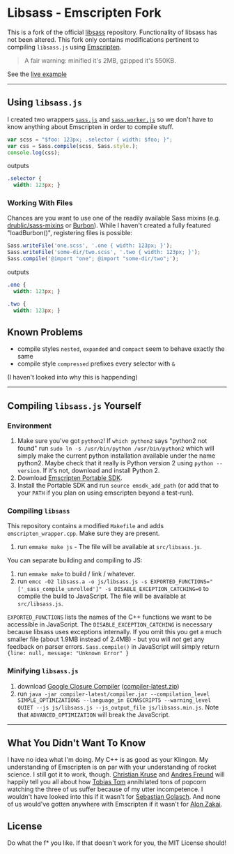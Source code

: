 # Libsass - Emscripten Fork

This is a fork of the official [libsass](https://github.com/hcatlin/libsass/) repository. Functionality of libsass has not been altered. This fork only contains modifications pertinent to compiling `libsass.js` using [Emscripten](https://github.com/kripken/emscripten/). 

> A fair warning: minified it's 2MB, gzipped it's 550KB.

See the [live example](http://rodneyrehm.github.io/libsass/) 

---

## Using `libsass.js`

I created two wrappers [`sass.js`](https://github.com/rodneyrehm/libsass/blob/emscripten/js/sass.js) and [`sass.worker.js`](https://github.com/rodneyrehm/libsass/blob/emscripten/js/sass.worker.js) so we don't have to know anything about Emscripten in order to compile stuff.

```javascript
var scss = "$foo: 123px; .selector { width: $foo; }";
var css = Sass.compile(scss, Sass.style.);
console.log(css);
```

outputs

```css
.selector {
  width: 123px; }
```

### Working With Files

Chances are you want to use one of the readily available Sass mixins (e.g. [drublic/sass-mixins](https://github.com/drublic/Sass-Mixins) or [Burbon](https://github.com/thoughtbot/bourbon)). While I haven't created a fully featured "loadBurbon()", registering files is possible:

```javascript
Sass.writeFile('one.scss', '.one { width: 123px; }');
Sass.writeFile('some-dir/two.scss', '.two { width: 123px; }');
Sass.compile('@import "one"; @import "some-dir/two";');
```

outputs

```css
.one {
  width: 123px; }

.two {
  width: 123px; }
```

## Known Problems

* compile styles `nested`, `expanded` and `compact` seem to behave exactly the same
* compile style `compressed` prefixes every selector with `&`

(I haven't looked into why this is happending)

---

## Compiling `libsass.js` Yourself

### Environment

1. Make sure you've got `python2`! If `which python2` says "python2 not found" run `sudo ln -s /usr/bin/python /usr/bin/python2` which will simply make the current python installation available under the name python2. Maybe check that it really is Python version 2 using `python --version`. If it's not, download and install Python 2.
2. Download [Emscripten Portable SDK](https://github.com/kripken/emscripten/wiki/Emscripten-SDK#downloads).
3. Install the Portable SDK and run `source emsdk_add_path` (or add that to your `PATH` if you plan on using emscripten beyond a test-run).

### Compiling `libsass`

This repository contains a modified `Makefile` and adds `emscripten_wrapper.cpp`. Make sure they are present.

1. run `emmake make js` - The file will be available at `src/libsass.js`.

You can separate building and compiling to JS:

1. run `emmake make` to build / link / whatever.
2. run `emcc -O2 libsass.a -o js/libsass.js -s EXPORTED_FUNCTIONS="['_sass_compile_unrolled']" -s DISABLE_EXCEPTION_CATCHING=0` to compile the build to JavaScript. The file will be available at `src/libsass.js`.

`EXPORTED_FUNCTIONS` lists the names of the C++ functions we want to be accessible in JavaScript. The `DISABLE_EXCEPTION_CATCHING` is necessary because libsass uses exceptions internally. If you omit this you get a much smaller file (about 1.9MB instead of 2.4MB) - but you will *not* get any feedback on parser errors. `Sass.compile()` in JavaScript will simply return `{line: null, message: "Unknown Error" }`

### Minifying `libsass.js`

1. download [Google Closure Compiler](https://developers.google.com/closure/compiler/) ([compiler-latest.zip](http://dl.google.com/closure-compiler/compiler-latest.zip))
2. run `java -jar compiler-latest/compiler.jar --compilation_level SIMPLE_OPTIMIZATIONS --language_in ECMASCRIPT5 --warning_level QUIET --js js/libsass.js --js_output_file js/libsass.min.js`. Note that `ADVANCED_OPTIMIZATION` will break the JavaScript.


---

## What You Didn't Want To Know

I have no idea what I'm doing. My C++ is as good as your Klingon. My understanding of Emscripten is on par with your understanding of rocket science. I still got it to work, though. [Christian Kruse](https://github.com/ckruse) and [Andres Freund](https://github.com/anarazel) will happily tell you all about how [Tobias Tom](https://github.com/tobiastom) annihilated tons of popcorn watching the three of us suffer because of my utter incompetence. I wouldn't have looked into this if it wasn't for [Sebastian Golasch](http://github.com/asciidisco). And none of us would've gotten anywhere with Emscripten if it wasn't for [Alon Zakai](http://github.com/kripken).

## License

Do what the f* you like. If that doesn't work for you, the MIT License should!